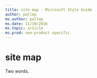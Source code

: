 ```yaml
---
title: site map - Microsoft Style Guide
author: pallep
ms.author: pallep
ms.date: 11/19/2016
ms.topic: article
ms.prod: non-product specific
---
```


# site map

Two words. 
